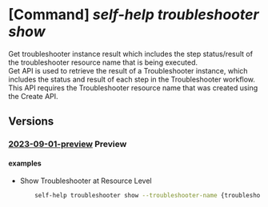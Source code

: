 # [Command] _self-help troubleshooter show_

Get troubleshooter instance result which includes the step status/result of the troubleshooter resource name that is being executed.<br/> Get API is used to retrieve the result of a Troubleshooter instance, which includes the status and result of each step in the Troubleshooter workflow. This API requires the Troubleshooter resource name that was created using the Create API.

## Versions

### [2023-09-01-preview](/Resources/mgmt-plane/L3tzY29wZX0vcHJvdmlkZXJzL21pY3Jvc29mdC5oZWxwL3Ryb3VibGVzaG9vdGVycy97fQ==/2023-09-01-preview.xml) **Preview**

<!-- mgmt-plane /{scope}/providers/microsoft.help/troubleshooters/{} 2023-09-01-preview -->

#### examples

- Show Troubleshooter at Resource Level
    ```bash
        self-help troubleshooter show --troubleshooter-name {troubleshooter-name} --scope {scope}
    ```
